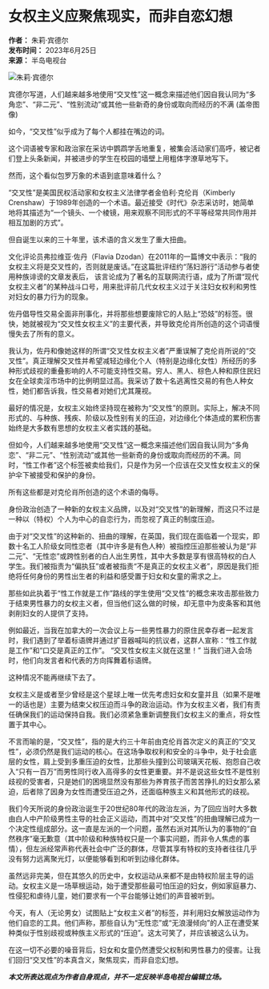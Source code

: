 # 女权主义应聚焦现实，而非自恋幻想

**作者：** 朱莉·宾德尔  
**发布时间：** 2023年6月25日  
**来源：** 半岛电视台  

![朱莉·宾德尔](/wp-content/uploads/2023/06/8-1687681618.png?resize=96%2C96&quality=80)

宾德尔写道，人们越来越多地使用“交叉性”这一概念来描述他们因自我认同为“多角恋”、“非二元”、“性别流动”或其他一些新奇的身份或取向而经历的不满 (盖帝图像)

如今，“交叉性”似乎成为了每个人都挂在嘴边的词。

这个词语被专家和政治家在采访中鹦鹉学舌地重复，被集会活动家们高呼，被记者们登上头条新闻，并被进步的学生在校园的墙壁上用粗体字潦草地写下。

然而，这个看似包罗万象的术语到底意味着什么？

“交叉性”是美国民权活动家和女权主义法律学者金伯利·克伦肖（Kimberly Crenshaw）于1989年创造的一个术语。最近接受《时代》杂志采访时，她简单地将其描述为“一个镜头、一个棱镜，用来观察不同形式的不平等经常共同作用并相互加剧的方式”。

但自诞生以来的三十年里，该术语的含义发生了重大扭曲。

文化评论员弗拉维亚·佐丹（Flavia Dzodan）在2011年的一篇博文中表示：“我的女权主义将是交叉性的，否则就是废话。”在这篇批评纽约“荡妇游行”活动参与者使用种族诽谤的文章发表后， 该言论成为了著名的互联网流行语，成为了所谓“现代女权主义者”的某种战斗口号，用来批评前几代女权主义过于关注妇女权利和男性对妇女的暴力行为的现象。

佐丹倡导性交易全面非刑事化，并将那些想要废除它的人贴上“恐妓”的标签。很快，她就被视为“交叉性女权主义”的主要代表，并导致克伦肖所创造的这个词语慢慢失去了所有的意义。

我认为，佐丹和像她这样的所谓“交叉性女权主义者”严重误解了克伦肖所说的“交叉性”。真正理解交叉性并希望减轻边缘化个人（特别是边缘化女性）所经历的多种形式歧视的重叠影响的人不可能支持性交易。穷人、黑人、棕色人种和原住民妇女在全球卖淫市场中的比例明显过高。我采访了数十名逃离性交易的有色人种女性，她们都告诉我，性交易者对她们尤其蔑视。

最好的情况是，女权主义始终坚持现在被称为“交叉性”的原则。实际上，解决不同形式的、与种族、残疾、阶级以及性别有关的压迫，对边缘化个体造成的累积伤害始终是大多数有思想的女权主义者实践的基础。

但如今，人们越来越多地使用“交叉性”这一概念来描述他们因自我认同为“多角恋”、“非二元”、“性别流动”或其他一些新奇的身份或取向而经历的不满。同时，“性工作者”这个标签被卖给我们，只是作为另一个应该在交叉性女权主义的保护伞下被接受和保护的身份。

所有这些都是对克伦肖所创造的这个术语的侮辱。

身份政治创造了一种新的女权主义品牌，以及对“交叉性”的新理解，而这只不过是一种以（特权）个人为中心的自恋行为，而忽视了真正的制度压迫。

由于对“交叉性”的这种新的、扭曲的理解，在英国，我们现在面临着一个现实，即数十名工人阶级女同性恋者（其中许多是有色人种）被指控压迫那些被认为是“非二元”、“无性恋”或跨性别者的白人出生男性，其中大多数是享有很高特权的白人学生。我们被指责为“偏执狂”或者被指责“不是真正的女权主义者”，原因是我们拒绝将任何身份的男性出生者的利益和感受置于妇女和女童的需求之上。

那些如此执着于“性工作就是工作”路线的学生使用“交叉性”的概念来攻击那些致力于结束男性暴力的女权主义者，但当他们这么做的时候，却无意中为皮条客和其他剥削妇女的人提供了支持。

例如最近，当我在加拿大的一次会议上与一些男性暴力的原住民幸存者一起发言时，我们遇到了举着标语牌并通过扩音器喊叫的抗议者，这群人宣称：“性工作就是工作”和“口交是真正的工作”。 “交叉性女权主义就在这里！” 当我们进入会场时，他们向发言者和代表的方向挥舞着标语牌。

这种情况不能再继续下去了。

女权主义是或者至少曾经是这个星球上唯一优先考虑妇女和女童并且（如果不是唯一的话也是）主要为结束父权压迫而斗争的政治运动。作为女权主义者，我们有责任确保我们的运动保持自我。我们必须紧急重新调整我们女权主义的重点，将女性置于其中心。

不言而喻的是，“交叉性”，指的是大约三十年前由克伦肖首次定义的真正的“交叉性”，必须仍然是我们运动的核心。在这场争取权利和安全的斗争中，处于社会底层的女性，肩上受到多重压迫的女性，比那些头撞到公司玻璃天花板、抱怨自己收入“只有一百万”而男性同行收入高得多的女性更重要。并不是说这些女性不是性别歧视的受害者，只是她们的困境显然没有那些为养育孩子而苦苦挣扎的妇女那么紧迫，后者除了因身为女性而遭受压迫之外，还面临种族主义和其他形式的歧视。

我们今天所说的身份政治诞生于20世纪80年代的政治左派，为了回应当时大多数由白人中产阶级男性主导的社会正义运动，而其中对“交叉性”的扭曲理解已成为一个决定性组成部分。这一直是左派的一个问题，虽然右派对其所认为的事物的“自然秩序”毫无歉意（其中阶级和种族特权只是一个事实问题，而非令人焦虑的事情），但左派经常声称代表社会中广泛的群体，尽管其享有特权的支持者往往几乎没有努力远离聚光灯，以便能够看到和听到边缘化群体。

虽然远非完美，但在其悠久的历史中，女权运动从来都不是由特权阶层主导的运动。女权主义是一场草根运动，始于遭受那些最可怕压迫的妇女，例如家庭暴力、性侵犯和虐待儿童，她们要求有一个平台能够让她们的声音被听到。

今天，有人（无论男女）试图贴上“女权主义者”的标签，并利用妇女解放运动作为他们自恋的工具。他们声称，那些自认为“无性恋”或“无浪漫倾向”的人正在遭受某种类似于性别歧视或种族主义形式的“压迫”。这太可笑了，并应该被这么认为。

在这一切不必要的噪音背后，妇女和女童仍然遭受父权制和男性暴力的侵害。让我们回归“交叉性”的本真含义，聚焦现实，而非自恋幻想。

**_本文所表达观点为作者自身观点，并不一定反映半岛电视台编辑立场。_**